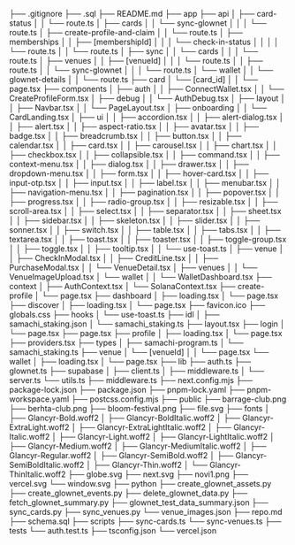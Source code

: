 ├── .gitignore
├── .sql
├── README.md
├── app
    ├── api
    │   ├── card-status
    │   │   └── route.ts
    │   ├── cards
    │   │   └── sync-glownet
    │   │   │   └── route.ts
    │   ├── create-profile-and-claim
    │   │   └── route.ts
    │   ├── memberships
    │   │   ├── [membershipId]
    │   │   │   └── check-in-status
    │   │   │   │   └── route.ts
    │   │   └── route.ts
    │   ├── sync
    │   │   └── cards
    │   │   │   └── route.ts
    │   ├── venues
    │   │   ├── [venueId]
    │   │   │   └── route.ts
    │   │   ├── route.ts
    │   │   └── sync-glownet
    │   │   │   └── route.ts
    │   └── wallet
    │   │   └── glownet-details
    │   │       └── route.ts
    ├── card
    │   └── [card_id]
    │   │   └── page.tsx
    ├── components
    │   ├── auth
    │   │   ├── ConnectWallet.tsx
    │   │   └── CreateProfileForm.tsx
    │   ├── debug
    │   │   └── AuthDebug.tsx
    │   ├── layout
    │   │   ├── Navbar.tsx
    │   │   └── PageLayout.tsx
    │   ├── onboarding
    │   │   └── CardLanding.tsx
    │   ├── ui
    │   │   ├── accordion.tsx
    │   │   ├── alert-dialog.tsx
    │   │   ├── alert.tsx
    │   │   ├── aspect-ratio.tsx
    │   │   ├── avatar.tsx
    │   │   ├── badge.tsx
    │   │   ├── breadcrumb.tsx
    │   │   ├── button.tsx
    │   │   ├── calendar.tsx
    │   │   ├── card.tsx
    │   │   ├── carousel.tsx
    │   │   ├── chart.tsx
    │   │   ├── checkbox.tsx
    │   │   ├── collapsible.tsx
    │   │   ├── command.tsx
    │   │   ├── context-menu.tsx
    │   │   ├── dialog.tsx
    │   │   ├── drawer.tsx
    │   │   ├── dropdown-menu.tsx
    │   │   ├── form.tsx
    │   │   ├── hover-card.tsx
    │   │   ├── input-otp.tsx
    │   │   ├── input.tsx
    │   │   ├── label.tsx
    │   │   ├── menubar.tsx
    │   │   ├── navigation-menu.tsx
    │   │   ├── pagination.tsx
    │   │   ├── popover.tsx
    │   │   ├── progress.tsx
    │   │   ├── radio-group.tsx
    │   │   ├── resizable.tsx
    │   │   ├── scroll-area.tsx
    │   │   ├── select.tsx
    │   │   ├── separator.tsx
    │   │   ├── sheet.tsx
    │   │   ├── sidebar.tsx
    │   │   ├── skeleton.tsx
    │   │   ├── slider.tsx
    │   │   ├── sonner.tsx
    │   │   ├── switch.tsx
    │   │   ├── table.tsx
    │   │   ├── tabs.tsx
    │   │   ├── textarea.tsx
    │   │   ├── toast.tsx
    │   │   ├── toaster.tsx
    │   │   ├── toggle-group.tsx
    │   │   ├── toggle.tsx
    │   │   ├── tooltip.tsx
    │   │   └── use-toast.ts
    │   ├── venue
    │   │   ├── CheckInModal.tsx
    │   │   ├── CreditLine.tsx
    │   │   ├── PurchaseModal.tsx
    │   │   └── VenueDetail.tsx
    │   ├── venues
    │   │   └── VenueImageUpload.tsx
    │   └── wallet
    │   │   └── WalletDashboard.tsx
    ├── context
    │   ├── AuthContext.tsx
    │   └── SolanaContext.tsx
    ├── create-profile
    │   └── page.tsx
    ├── dashboard
    │   ├── loading.tsx
    │   └── page.tsx
    ├── discover
    │   ├── loading.tsx
    │   └── page.tsx
    ├── favicon.ico
    ├── globals.css
    ├── hooks
    │   └── use-toast.ts
    ├── idl
    │   ├── samachi_staking.json
    │   └── samachi_staking.ts
    ├── layout.tsx
    ├── login
    │   └── page.tsx
    ├── page.tsx
    ├── profile
    │   ├── loading.tsx
    │   └── page.tsx
    ├── providers.tsx
    ├── types
    │   ├── samachi-program.ts
    │   └── samachi_staking.ts
    ├── venue
    │   └── [venueId]
    │   │   └── page.tsx
    └── wallet
    │   ├── loading.tsx
    │   └── page.tsx
├── lib
    ├── auth.ts
    ├── glownet.ts
    ├── supabase
    │   ├── client.ts
    │   ├── middleware.ts
    │   └── server.ts
    └── utils.ts
├── middleware.ts
├── next.config.mjs
├── package-lock.json
├── package.json
├── pnpm-lock.yaml
├── pnpm-workspace.yaml
├── postcss.config.mjs
├── public
    ├── barrage-club.png
    ├── berhta-club.png
    ├── bloom-festival.png
    ├── file.svg
    ├── fonts
    │   ├── Glancyr-Bold.woff2
    │   ├── Glancyr-BoldItalic.woff2
    │   ├── Glancyr-ExtraLight.woff2
    │   ├── Glancyr-ExtraLightItalic.woff2
    │   ├── Glancyr-Italic.woff2
    │   ├── Glancyr-Light.woff2
    │   ├── Glancyr-LightItalic.woff2
    │   ├── Glancyr-Medium.woff2
    │   ├── Glancyr-MediumItalic.woff2
    │   ├── Glancyr-Regular.woff2
    │   ├── Glancyr-SemiBold.woff2
    │   ├── Glancyr-SemiBoldItalic.woff2
    │   ├── Glancyr-Thin.woff2
    │   └── Glancyr-ThinItalic.woff2
    ├── globe.svg
    ├── next.svg
    ├── novi1.png
    ├── vercel.svg
    └── window.svg
├── python
    ├── create_glownet_assets.py
    ├── create_glownet_events.py
    ├── delete_glownet_data.py
    ├── fetch_glownet_summary.py
    ├── glownet_test_data_summary.json
    ├── sync_cards.py
    ├── sync_venues.py
    └── venue_images.json
├── repo.md
├── schema.sql
├── scripts
    ├── sync-cards.ts
    └── sync-venues.ts
├── tests
    └── auth.test.ts
├── tsconfig.json
└── vercel.json
